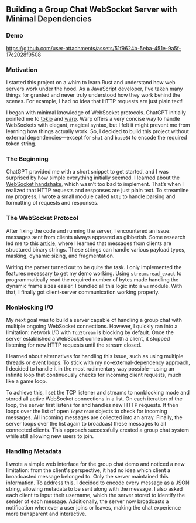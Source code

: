 ## Building a Group Chat WebSocket Server with Minimal Dependencies

### Demo

https://github.com/user-attachments/assets/51f9624b-5eba-451e-9a5f-17c2028f9508

### Motivation

I started this project on a whim to learn Rust and understand how web servers work under the hood. As a JavaScript developer, I've taken many things for granted and never truly understood how they work behind the scenes. For example, I had no idea that HTTP requests are just plain text!

I began with minimal knowledge of WebSocket protocols. ChatGPT initially pointed me to [tokio](https://tokio.rs/) and [warp](https://github.com/seanmonstar/warp). Warp offers a very concise way to handle WebSockets with elegant, magical syntax, but I felt it might prevent me from learning how things actually work. So, I decided to build this project without external dependencies—except for `sha1` and `base64` to encode the required token string.

### The Beginning

ChatGPT provided me with a short snippet to get started, and I was surprised by how simple everything initially seemed. I learned about the [WebSocket handshake](https://developer.mozilla.org/en-US/docs/Web/API/WebSockets_API/Writing_WebSocket_servers#the_websocket_handshake), which wasn’t too bad to implement. That’s when I realized that HTTP requests and responses are just plain text. To streamline my progress, I wrote a small module called `http` to handle parsing and formatting of requests and responses.

### The WebSocket Protocol

After fixing the code and running the server, I encountered an issue: messages sent from clients always appeared as gibberish. Some research led me to this [article](https://www.openmymind.net/WebSocket-Framing-Masking-Fragmentation-and-More/), where I learned that messages from clients are structured binary strings. These strings can handle various payload types, masking, dynamic sizing, and fragmentation.

Writing the parser turned out to be quite the task. I only implemented the features necessary to get my demo working. Using `stream.read_exact` to programmatically read the required number of bytes made handling the dynamic frame sizes easier. I bundled all this logic into a `ws` module. With that, I finally got client-server communication working properly.

### Nonblocking I/O

My next goal was to build a server capable of handling a group chat with multiple ongoing WebSocket connections. However, I quickly ran into a limitation: network I/O with `TcpStream` is blocking by default. Once the server established a WebSocket connection with a client, it stopped listening for new HTTP requests until the stream closed.

I learned about alternatives for handling this issue, such as using multiple threads or event loops. To stick with my no-external-dependency approach, I decided to handle it in the most rudimentary way possible—using an infinite loop that continuously checks for incoming client requests, much like a game loop.

To achieve this, I set the TCP listener and streams to nonblocking mode and stored all active WebSocket connections in a list. On each iteration of the loop, the server first listens for and handles new HTTP requests. It then loops over the list of open `TcpStream` objects to check for incoming messages. All incoming messages are collected into an array. Finally, the server loops over the list again to broadcast these messages to all connected clients. This approach successfully created a group chat system while still allowing new users to join.

### Handling Metadata

I wrote a simple web interface for the group chat demo and noticed a new limitation: from the client's perspective, it had no idea which client a broadcasted message belonged to. Only the server maintained this information. To address this, I decided to encode every message as a JSON string, allowing metadata to be sent along with the message. I also asked each client to input their username, which the server stored to identify the sender of each message. Additionally, the server now broadcasts a notification whenever a user joins or leaves, making the chat experience more transparent and interactive.
